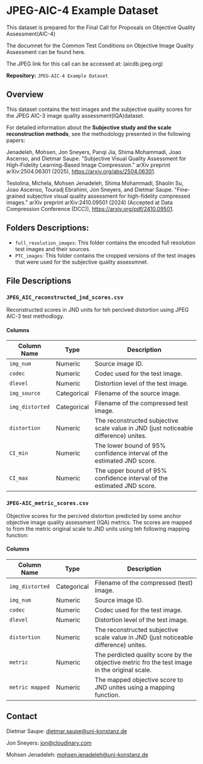 # JPEG-AIC-4 Example Dataset

This dataset is prepared for the Final Call for Proposals on Objective Quality Assessment(AIC-4)

The documnet for the Common Test Conditions on Objective Image Quality Assessment can be found here.

The JPEG link for this call can be accessed at: (aicdb.jpeg.org)

**Repository:** `JPEG-AIC-4 Example Dataset`

## Overview

This dataset contains the test images and the subjective quality scores for the JPEG AIC-3 image quality assessment(IQA)dataset. 

For detailed information about the **Subjective study and the scale reconstruction methods**, see the methodology presented in the following papers:

Jenadeleh, Mohsen, Jon Sneyers, Panqi Jia, Shima Mohammadi, Joao Ascenso, and Dietmar Saupe. "Subjective Visual Quality Assessment for High-Fidelity Learning-Based Image Compression." arXiv preprint arXiv:2504.06301 (2025), https://arxiv.org/abs/2504.06301.

Testolina, Michela, Mohsen Jenadeleh, Shima Mohammadi, Shaolin Su, Joao Ascenso, Touradj Ebrahimi, Jon Sneyers, and Dietmar Saupe. "Fine-grained subjective visual quality assessment for high-fidelity compressed images." arXiv preprint arXiv:2410.09501 (2024) (Accepted at Data Compression Conference (DCC)), https://arxiv.org/pdf/2410.09501.

## Folders Descriptions:

- `full_resolution_images`: This folder contains the encoded full resolution test images and their sources.  
- `PTC_images`: This folder contains the cropped versions of the test images that were used for the subjective quality assessmnet.  


## File Descriptions

### `JPEG_AIC_reconstructed_jnd_scores.csv`

Reconstructed scores in JND units for teh percived distortion using JPEG AIC-3  test methodlogy.


#### Columns

| Column Name       | Type        | Description                                                                                      |
|-------------------|-------------|--------------------------------------------------------------------------------------------------|
| `img_num`         | Numeric     | Source image ID.                                                                                 |
| `codec`           | Numeric     | Codec used for the test image.                                                                   |
| `dlevel`          | Numeric     | Distortion level of the test image.                                                              |
| `img_source`      | Categorical | Filename of the source image.                                                                    |
| `img_distorted`   | Categorical | Filename of the compressed test image.                                                           |
| `distortion`      | Numeric     | The reconstructed subjective scale value in JND (just noticeable difference) unites.             |
| `CI_min`          | Numeric     | The lower bound of 95% confidence interval of the estimated JND score.                           |   
| `CI_max`          | Numeric     | The upper bound of 95% confidence interval of the estimated JND score.                           |                  
               
### `JPEG-AIC_metric_scores.csv`

Objective scores for the percived distortion predicted by some anchor objective image quality assessment (IQA) metrics. The scores are mapped to from the metric original scale to JND units using teh following mapping function: 

#### Columns

| Column Name       | Type        | Description                                                                                      |
|-------------------|-------------|--------------------------------------------------------------------------------------------------|
| `img_distorted`   | Categorical | Filename of the compressed (test) image.                                                         |
| `img_num`         | Numeric     | Source image ID.                                                                                 |
| `codec`           | Numeric     | Codec used for the test image.                                                                   |
| `dlevel`          | Numeric     | Distortion level of the test image.                                                              |
| `distortion`      | Numeric     | The reconstructed subjective scale value in JND (just noticeable difference) unites.             |
| `metric`          | Numeric     | The perdicted quality score by the objective metric fro the test image in the original scale.    |   
| `metric mapped`   | Numeric     | The mapped objective score to JND unites using a mapping function.                               |  

## Contact

Dietmar Saupe: dietmar.saupe@uni-konstanz.de

Jon Sneyers: jon@cloudinary.com

Mohsen Jenadeleh: mohsen.jenadeleh@uni-konstanz.de
